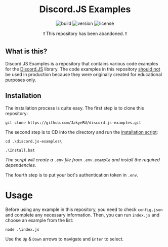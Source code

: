 <h1 align="center">Discord.JS Examples</h1>

<p align="center">
    <img src="https://img.shields.io/github/workflow/status/JakyeRU/discord.js-examples/CodeQL?style=for-the-badge" alt="build">
    <img src="https://img.shields.io/github/package-json/v/JakyeRU/discord.js-examples?style=for-the-badge" alt="version">
    <img src="https://img.shields.io/github/license/JakyeRU/discord.js-examples?style=for-the-badge" alt="license">
</p>

<p align="center">
    ❗ This repository has been abandoned. ❗
</p>

## What is this?
Discord.JS Examples is a repository that contains various code examples for the [Discord.JS](https://discord.js.org/#/docs/main/v12/general/welcome) library. The code examples in this repository <u>should not</u> be used in production because they were originally created for educational purposes only.

## Installation
The installation process is quite easy. The first step is to clone this repository:
```batch
git clone https://github.com/JakyeRU/discord.js-examples.git
```
The second step is to CD into the directory and run the [installation script](https://github.com/JakyeRU/discord.js-examples/blob/master/Install.bat):
```batch
cd .\discord.js-examples\
```
```batch
.\Install.bat
```
<i>The script will create a `.env` file from `.env.example` and install the required dependencies.</i>

The fourth step is to put your bot's authentication token in `.env`.

# Usage
Before using any example in this repository, you need to check `config.json` and complete any necessary information.
Then, you can run `index.js` and choose an example from the list:
```batch
node .\index.js
```
Use the `Up` & `Down` arrows to navigate and `Enter` to select.

